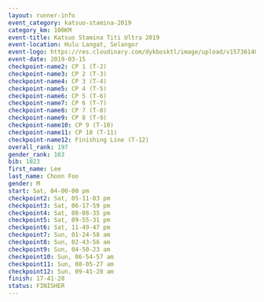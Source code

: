 ```yaml
--- 
layout: runner-info 
event_category: katsuo-stamina-2019 
category_km: 100KM 
event-title: Katsuo Stamina Titi Ultra 2019 
event-location: Hulu Langat, Selangor 
event-logo: https://res.cloudinary.com/dykbosktl/image/upload/v1573614825/Logo/Logo_p7ft6n.png 
event-date: 2019-03-15 
checkpoint-name2: CP 1 (T-2) 
checkpoint-name3: CP 2 (T-3) 
checkpoint-name4: CP 3 (T-4) 
checkpoint-name5: CP 4 (T-5) 
checkpoint-name6: CP 5 (T-6) 
checkpoint-name7: CP 6 (T-7) 
checkpoint-name8: CP 7 (T-8) 
checkpoint-name9: CP 8 (T-9) 
checkpoint-name10: CP 9 (T-10) 
checkpoint-name11: CP 10 (T-11) 
checkpoint-name12: Finishing Line (T-12) 
overall_rank: 197
gender_rank: 163
bib: 1023
first_name: Lee
last_name: Choon Foo
gender: M
start: Sat, 04-00-00 pm
checkpoint2: Sat, 05-11-03 pm
checkpoint3: Sat, 06-17-59 pm
checkpoint4: Sat, 08-08-35 pm
checkpoint5: Sat, 09-55-31 pm
checkpoint6: Sat, 11-49-47 pm
checkpoint7: Sun, 01-24-58 am
checkpoint8: Sun, 02-43-56 am
checkpoint9: Sun, 04-50-23 am
checkpoint10: Sun, 06-54-57 am
checkpoint11: Sun, 08-05-27 am
checkpoint12: Sun, 09-41-28 am
finish: 17-41-28
status: FINISHER
--- 
```

